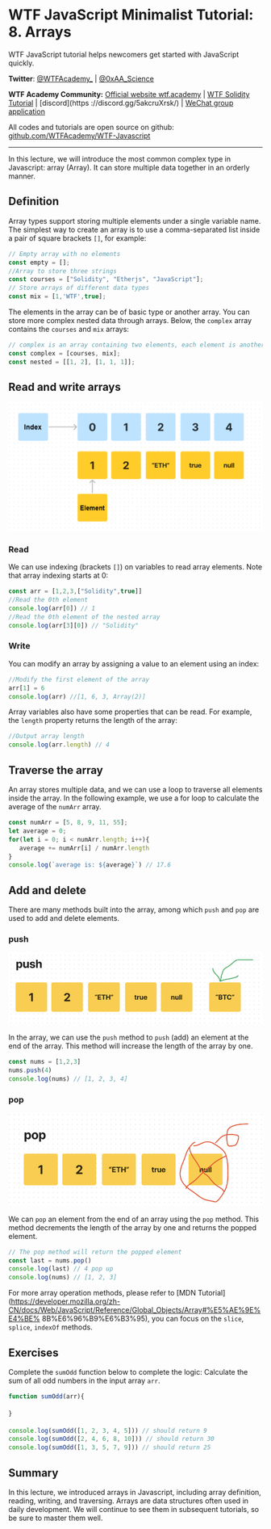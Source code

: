 # WTF JavaScript Minimalist Tutorial: 8. Arrays

WTF JavaScript tutorial helps newcomers get started with JavaScript quickly.

**Twitter**: [@WTFAcademy_](https://twitter.com/WTFAcademy_) | [@0xAA_Science](https://twitter.com/0xAA_Science)

**WTF Academy Community:** [Official website wtf.academy](https://wtf.academy/) | [WTF Solidity Tutorial](https://github.com/AmazingAng/WTFSolidity) | [discord](https ://discord.gg/5akcruXrsk/) | [WeChat group application](https://docs.google.com/forms/d/e/1FAIpQLSe4KGT8Sh6sJ7hedQRuIYirOoZK_85miz3dw7vA1-YjodgJ-A/viewform?usp=sf_link)

All codes and tutorials are open source on github: [github.com/WTFAcademy/WTF-Javascript](https://github.com/WTFAcademy/WTF-Javascript)

---

In this lecture, we will introduce the most common complex type in Javascript: array (Array). It can store multiple data together in an orderly manner.

## Definition

Array types support storing multiple elements under a single variable name. The simplest way to create an array is to use a comma-separated list inside a pair of square brackets `[]`, for example:

```js
// Empty array with no elements
const empty = [];
//Array to store three strings
const courses = ["Solidity", "Etherjs", "JavaScript"];
// Store arrays of different data types
const mix = [1,'WTF',true];
```

The elements in the array can be of basic type or another array. You can store more complex nested data through arrays. Below, the `complex` array contains the `courses` and `mix` arrays:

```js
// complex is an array containing two elements, each element is another array
const complex = [courses, mix];
const nested = [[1, 2], [1, 1, 1]];
```

## Read and write arrays

![](./img/8-1.png)

### Read

We can use indexing (brackets `[]`) on variables to read array elements. Note that array indexing starts at 0:

```js
const arr = [1,2,3,["Solidity",true]]
//Read the 0th element
console.log(arr[0]) // 1
//Read the 0th element of the nested array
console.log(arr[3][0]) // "Solidity"
```

### Write

You can modify an array by assigning a value to an element using an index:

```js
//Modify the first element of the array
arr[1] = 6
console.log(arr) //[1, 6, 3, Array(2)]
```

Array variables also have some properties that can be read. For example, the `length` property returns the length of the array:

```js
//Output array length
console.log(arr.length) // 4
```

## Traverse the array

An array stores multiple data, and we can use a loop to traverse all elements inside the array. In the following example, we use a for loop to calculate the average of the `numArr` array.

```js
const numArr = [5, 8, 9, 11, 55];
let average = 0;
for(let i = 0; i < numArr.length; i++){
   average += numArr[i] / numArr.length
}
console.log(`average is: ${average}`) // 17.6
```

## Add and delete

There are many methods built into the array, among which `push` and `pop` are used to add and delete elements.

### push

![](./img/8-2.png)

In the array, we can use the `push` method to `push` (add) an element at the end of the array. This method will increase the length of the array by one.

```js
const nums = [1,2,3]
nums.push(4)
console.log(nums) // [1, 2, 3, 4]
```

### pop

![](./img/8-3.png)

We can `pop` an element from the end of an array using the `pop` method. This method decrements the length of the array by one and returns the popped element.

```js
// The pop method will return the popped element
const last = nums.pop()
console.log(last) // 4 pop up
console.log(nums) // [1, 2, 3]
```

For more array operation methods, please refer to [MDN Tutorial](https://developer.mozilla.org/zh-CN/docs/Web/JavaScript/Reference/Global_Objects/Array#%E5%AE%9E%E4%BE% 8B%E6%96%B9%E6%B3%95), you can focus on the `slice`, `splice`, `indexOf` methods.

## Exercises
Complete the `sumOdd` function below to complete the logic: Calculate the sum of all odd numbers in the input array `arr`.

```js
function sumOdd(arr){

}

console.log(sumOdd([1, 2, 3, 4, 5])) // should return 9
console.log(sumOdd([2, 4, 6, 8, 10])) // should return 30
console.log(sumOdd([1, 3, 5, 7, 9])) // should return 25
```

## Summary

In this lecture, we introduced arrays in Javascript, including array definition, reading, writing, and traversing. Arrays are data structures often used in daily development. We will continue to see them in subsequent tutorials, so be sure to master them well.
